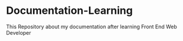 # Documentation-Learning
This Repository about my documentation after learning Front End Web Developer
